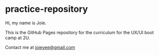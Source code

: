 # practice-repository

Hi, my name is Joie.

This is the GitHub Pages repository for the curriculum for the UX/UI boot camp at 2U.

Contact me at joieyee@gmail.com
